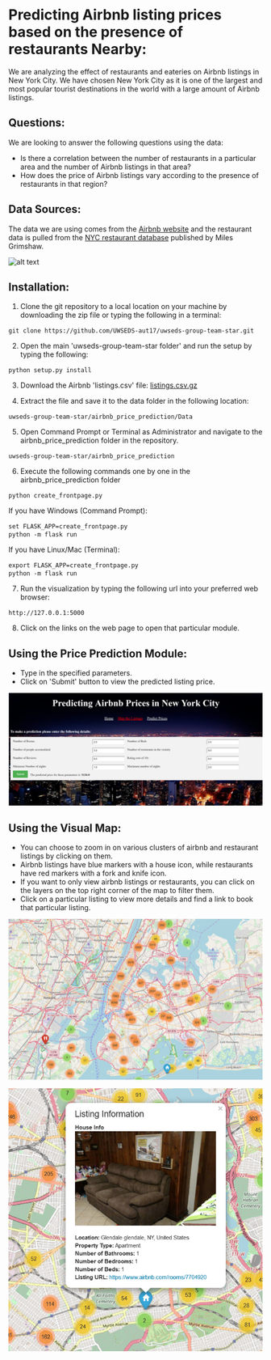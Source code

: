 # Predicting Airbnb listing prices based on the presence of restaurants Nearby:
We are analyzing the effect of restaurants and eateries on Airbnb listings in New York City. We have chosen New York City as it is one of the largest and most popular tourist destinations in the world with a large amount of Airbnb listings.

## Questions:
We are looking to answer the following questions using the data:
* Is there a correlation between the number of restaurants in a particular area and the number of Airbnb listings in that area?
* How does the price of Airbnb listings vary according to the presence of restaurants in that region?

## Data Sources:
The data we are using comes from the [Airbnb website](http://data.insideairbnb.com/united-states/ny/new-york-city/2016-07-02/visualisations/listings.csv) and the restaurant data is pulled from the [NYC restaurant database](https://mgrimshaw.carto.com/tables/nytimes_nyc_restaurants/public) published by Miles Grimshaw.

![alt text](http://www.hotelnewsnow.com/Media/Default/Legacy//FeatureImages/airbnb_newyork.jpg "Image 1")

## Installation:
1. Clone the git repository to a local location on your machine by downloading the zip file or typing the following in a terminal:
```
git clone https://github.com/UWSEDS-aut17/uwseds-group-team-star.git
```

2. Open the main 'uwseds-group-team-star folder' and run the setup by typing the following:
```
python setup.py install
```

3. Download the Airbnb 'listings.csv' file:
[listings.csv.gz](http://data.insideairbnb.com/united-states/ny/new-york-city/2017-10-02/data/listings.csv.gz)

4. Extract the file and save it to the data folder in the following location:
```
uwseds-group-team-star/airbnb_price_prediction/Data
```

5. Open Command Prompt or Terminal as Administrator and navigate to the airbnb_price_prediction folder in the repository.
```
uwseds-group-team-star/airbnb_price_prediction
```

6. Execute the following commands one by one in the airbnb_price_prediction folder
```
python create_frontpage.py
```

If you have Windows (Command Prompt):
```
set FLASK_APP=create_frontpage.py
python -m flask run
```

If you have Linux/Mac (Terminal):
```
export FLASK_APP=create_frontpage.py
python -m flask run
```

7. Run the visualization by typing the following url into your preferred web browser:
```
http://127.0.0.1:5000
```

8. Click on the links on the web page to open that particular module.

## Using the Price Prediction Module:
* Type in the specified parameters.
* Click on 'Submit' button to view the predicted listing price.

<p align="center">
  <img src="https://github.com/UWSEDS-aut17/uwseds-group-team-star/raw/master/Examples/ML_Example.PNG">
 </p>
 <p align="center">

## Using the Visual Map:
* You can choose to zoom in on various clusters of airbnb and restaurant listings by clicking on them.
* Airbnb listings have blue markers with a house icon, while restaurants have red markers with a fork and knife icon.
* If you want to only view airbnb listings or restaurants, you can click on the layers on the top right corner of the map to filter them.
* Click on a particular listing to view more details and find a link to book that particular listing.

<p align="center">
  <img src="https://github.com/UWSEDS-aut17/uwseds-group-team-star/raw/master/Examples/New%20York%20Map.PNG">
 </p>
 <p align="center">
  <img src="https://github.com/UWSEDS-aut17/uwseds-group-team-star/raw/master/Examples/airbnb_listing.PNG">
</p>
